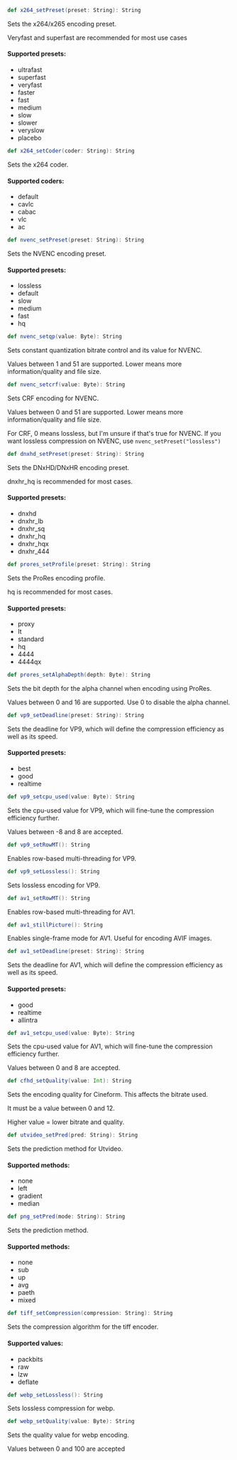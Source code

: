 
```scala
def x264_setPreset(preset: String): String
```
Sets the x264/x265 encoding preset.

Veryfast and superfast are recommended for most use cases

#### Supported presets:
* ultrafast
* superfast
* veryfast
* faster
* fast
* medium
* slow
* slower
* veryslow
* placebo

```scala
def x264_setCoder(coder: String): String
```
Sets the x264 coder.

#### Supported coders:
* default
* cavlc
* cabac
* vlc
* ac

```scala
def nvenc_setPreset(preset: String): String
```
Sets the NVENC encoding preset.

#### Supported presets:
* lossless
* default
* slow
* medium
* fast
* hq

```scala
def nvenc_setqp(value: Byte): String
```
Sets constant quantization bitrate control and its value for NVENC.

Values between 1 and 51 are supported. Lower means more information/quality and file size.

```scala
def nvenc_setcrf(value: Byte): String
```
Sets CRF encoding for NVENC.

Values between 0 and 51 are supported. Lower means more information/quality and file size.

For CRF, 0 means lossless, but I'm unsure if that's true for NVENC. If you want lossless compression on NVENC, use ```nvenc_setPreset("lossless")```

```scala
def dnxhd_setPreset(preset: String): String
```
Sets the DNxHD/DNxHR encoding preset.

dnxhr_hq is recommended for most cases.

#### Supported presets:
* dnxhd
* dnxhr_lb
* dnxhr_sq
* dnxhr_hq
* dnxhr_hqx
* dnxhr_444

```scala
def prores_setProfile(preset: String): String
```
Sets the ProRes encoding profile.

hq is recommended for most cases.

#### Supported presets:
* proxy
* lt
* standard
* hq
* 4444
* 4444qx

```scala
def prores_setAlphaDepth(depth: Byte): String
```
Sets the bit depth for the alpha channel when encoding using ProRes.

Values between 0 and 16 are supported. Use 0 to disable the alpha channel.

```scala
def vp9_setDeadline(preset: String): String
```
Sets the deadline for VP9, which will define the compression efficiency as well as its speed.

#### Supported presets:
* best
* good
* realtime

```scala
def vp9_setcpu_used(value: Byte): String
```
Sets the cpu-used value for VP9, which will fine-tune the compression efficiency further.

Values between -8 and 8 are accepted.

```scala
def vp9_setRowMT(): String
```
Enables row-based multi-threading for VP9.

```scala
def vp9_setLossless(): String
```
Sets lossless encoding for VP9.

```scala
def av1_setRowMT(): String
```
Enables row-based multi-threading for AV1.

```scala
def av1_stillPicture(): String
```
Enables single-frame mode for AV1. Useful for encoding AVIF images.

```scala
def av1_setDeadline(preset: String): String
```
Sets the deadline for AV1, which will define the compression efficiency as well as its speed.

#### Supported presets:
* good
* realtime
* allintra

```scala
def av1_setcpu_used(value: Byte): String
```
Sets the cpu-used value for AV1, which will fine-tune the compression efficiency further.

Values between 0 and 8 are accepted.

```scala
def cfhd_setQuality(value: Int): String
```
Sets the encoding quality for Cineform. This affects the bitrate used.

It must be a value between 0 and 12.

Higher value = lower bitrate and quality.

```scala
def utvideo_setPred(pred: String): String
```
Sets the prediction method for Utvideo.

#### Supported methods:
* none
* left
* gradient
* median

```scala
def png_setPred(mode: String): String
```
Sets the prediction method.

#### Supported methods:
* none
* sub
* up
* avg
* paeth
* mixed

```scala
def tiff_setCompression(compression: String): String
```
Sets the compression algorithm for the tiff encoder.

#### Supported values:
* packbits
* raw
* lzw
* deflate

```scala
def webp_setLossless(): String
```
Sets lossless compression for webp.

```scala
def webp_setQuality(value: Byte): String
```
Sets the quality value for webp encoding.

Values between 0 and 100 are accepted
